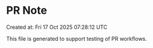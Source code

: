 # PR Note

Created at: Fri 17 Oct 2025 07:28:12 UTC

This file is generated to support testing of PR workflows.
